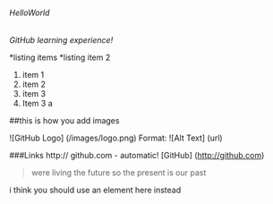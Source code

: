 ###### HelloWorld
*GitHub learning experience!*

*listing 
items
*listing 
item 2

1. item 1 
2. item 2
3. item 3
  1. Item 3 a

##this is how you add images 

![GitHub Logo] (/images/logo.png)
Format: ![Alt Text] (url)

###Links
http:// github.com - automatic!
[GitHub] (http://github.com)

>were living the future so
>the present is our past

i think you should use an <addr> element here instead
